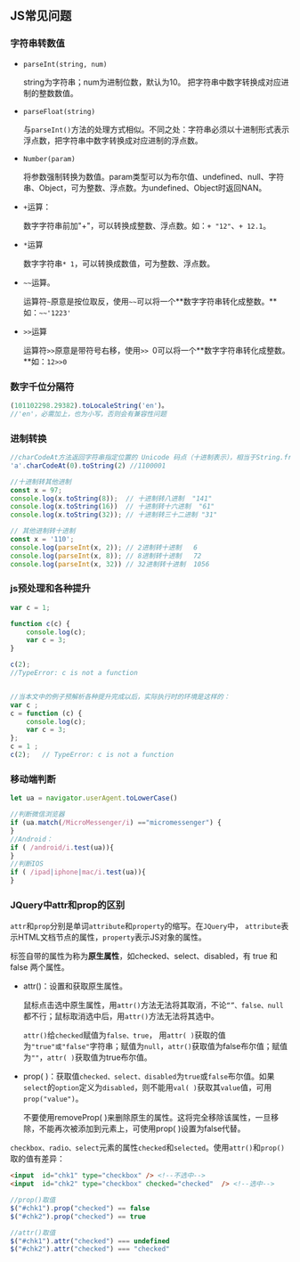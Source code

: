 ## JS常见问题

 

### 字符串转数值

* `parseInt(string, num)` 

  string为字符串；num为进制位数，默认为10。 把字符串中数字转换成对应进制的整数数值。

* `parseFloat(string)`

  与`parseInt()`方法的处理方式相似。不同之处：字符串必须以十进制形式表示浮点数，把字符串中数字转换成对应进制的浮点数。

* `Number(param)`

  将参数强制转换为数值。param类型可以为布尔值、undefined、null、字符串、Object，可为整数、浮点数。为undefined、Object时返回NAN。

* `+`运算：

  数字字符串前加"+"，可以转换成整数、浮点数。如：`+ "12"`、`+ 12.1`。

* `*`运算

  数字字符串`* 1`，可以转换成数值，可为整数、浮点数。

* `~~`运算。

  运算符`~`原意是按位取反，使用`~~`可以将一个**数字字符串转化成整数。**如：`~~'1223'`

* `>>`运算

  运算符`>>`原意是带符号右移，使用`>> `0可以将一个**数字字符串转化成整数。**如：`12>>0`



### 数字千位分隔符

```js
(101102298.29382).toLocaleString('en')。
//'en'，必需加上，也为小写，否则会有兼容性问题
```



### 进制转换

```js
//charCodeAt方法返回字符串指定位置的 Unicode 码点（十进制表示），相当于String.fromCharCode()的逆操作。
'a'.charCodeAt(0).toString(2) //1100001

//十进制转其他进制
const x = 97;
console.log(x.toString(8));  // 十进制转八进制  "141"
console.log(x.toString(16))  // 十进制转十六进制  "61"
console.log(x.toString(32)); // 十进制转三十二进制 "31"

// 其他进制转十进制
const x = '110';
console.log(parseInt(x, 2)); // 2进制转十进制   6
console.log(parseInt(x, 8)); // 8进制转十进制   72
console.log(parseInt(x, 32)) // 32进制转十进制  1056
```



### js预处理和各种提升

```js
var c = 1;

function c(c) {
    console.log(c);
    var c = 3;
}

c(2);
//TypeError: c is not a function


//当本文中的例子预解析各种提升完成以后，实际执行时的环境是这样的：
var c ;
c = function (c) {
    console.log(c);
    var c = 3;
};
c = 1 ;
c(2);   // TypeError: c is not a function
```



### 移动端判断

```js
let ua = navigator.userAgent.toLowerCase()

//判断微信浏览器
if (ua.match(/MicroMessenger/i) =="micromessenger") {
}
//Android：
if ( /android/i.test(ua)){
}
//判断IOS
if ( /ipad|iphone|mac/i.test(ua)){
}                         
```

### JQuery中attr和prop的区别

`attr`和`prop`分别是单词`attribute`和`property`的缩写。在`JQuery`中， `attribute`表示HTML文档节点的属性，`property`表示JS对象的属性。

 标签自带的属性为称为**原生属性**，如checked、select、disabled，有 true 和 false 两个属性。

* attr()：设置和获取原生属性。

  鼠标点击选中原生属性，用`attr()`方法无法将其取消，不论`“”、false、null`都不行；鼠标取消选中后，用`attr()`方法无法将其选中。

  `attr()`给`checked`赋值为`false、true`， 用`attr( )`获取的值为`"true"或"false"`字符串；赋值为`null`，`attr()`获取值为false布尔值；赋值为`""`，`attr( )`获取值为true布尔值。

* prop( )：获取值`checked、select、disabled`为`true`或`false`布尔值。如果`select`的`option`定义为`disabled`，则不能用`val( )`获取其`value`值，可用`prop("value")`。

  不要使用removeProp( )来删除原生的属性。这将完全移除该属性，一旦移除，不能再次被添加到元素上，可使用prop( )设置为false代替。

`checkbox、radio、select`元素的属性`checked`和`selected`。使用`attr()`和`prop()`取的值有差异：

```html
<input  id="chk1" type="checkbox" /> <!--不选中-->
<input  id="chk2" type="checkbox" checked="checked"  /> <!--选中-->
```

```js
//prop()取值
$("#chk1").prop("checked") == false  
$("#chk2").prop("checked") == true  

//attr()取值
$("#chk1").attr("checked") === undefined
$("#chk2").attr("checked") === "checked"
```

